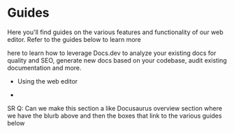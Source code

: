 # Guides

Here you'll find guides on the various features and functionality of our web editor. Refer to the guides below to learn more

here to learn how to leverage Docs.dev to analyze your existing docs for quality and SEO, generate new docs based on your codebase, audit existing documentation and more.

* Using the web editor

*

SR Q: Can we make this section a like Docusaurus overview section where we have the blurb above and then the boxes that link to the various guides below
